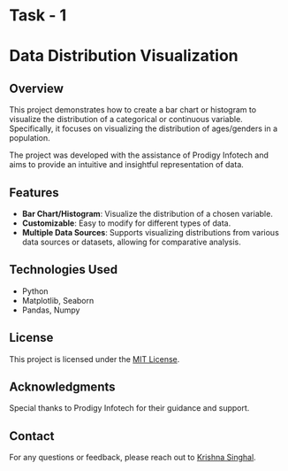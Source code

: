 # Task - 1

# Data Distribution Visualization

## Overview

This project demonstrates how to create a bar chart or histogram to visualize the distribution of a categorical or continuous variable. Specifically, it focuses on visualizing the distribution of ages/genders in a population.

The project was developed with the assistance of Prodigy Infotech and aims to provide an intuitive and insightful representation of data.

## Features

- **Bar Chart/Histogram**: Visualize the distribution of a chosen variable.
- **Customizable**: Easy to modify for different types of data.
- **Multiple Data Sources**: Supports visualizing distributions from various data sources or datasets, allowing for comparative analysis.

## Technologies Used

- Python
- Matplotlib, Seaborn
- Pandas, Numpy

## License

This project is licensed under the [MIT License](LICENSE).

## Acknowledgments

Special thanks to Prodigy Infotech for their guidance and support.

## Contact

For any questions or feedback, please reach out to [Krishna Singhal](https://linkedin.com/in/geekkrishna).

